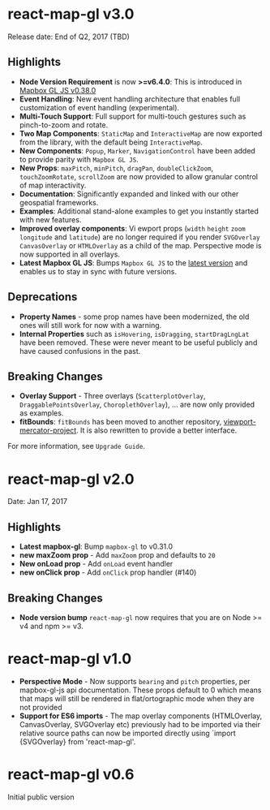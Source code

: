 # react-map-gl v3.0

Release date: End of Q2, 2017 (TBD)

## Highlights

- **Node Version Requirement** is now **>=v6.4.0**: This is introduced in [Mapbox GL JS v0.38.0](https://github.com/mapbox/mapbox-gl-js/releases/tag/v0.38.0)
- **Event Handling**: New event handling architecture that enables full customization of event handling (experimental).
- **Multi-Touch Support**: Full support for multi-touch gestures such as pinch-to-zoom and rotate.
- **Two Map Components**: `StaticMap` and `InteractiveMap` are now exported from
the library, with the default being `InteractiveMap`.
- **New Components**:  `Popup`, `Marker`, `NavigationControl` have been added to provide parity with `Mapbox GL JS`.
- **New Props**: `maxPitch`, `minPitch`, `dragPan`, `doubleClickZoom`, `touchZoomRotate`,
`scrollZoom` are now provided to allow granular control of map interactivity.
- **Documentation**: Significantly expanded and linked with our other geospatial frameworks.
- **Examples**: Additional stand-alone examples to get you instantly started with new features.
- **Improved overlay components**: Vi ewport props (`width` `height` `zoom` `longitude` and `latitude`) are no longer required if you render `SVGOverlay` `CanvasOverlay` or `HTMLOverlay` as a child of the map. Perspective mode is now supported in all overlays.
- **Latest Mapbox GL JS**: Bumps `Mapbox GL JS` to the [latest version](https://github.com/mapbox/mapbox-gl-js/releases) and enables us to stay in sync with future versions.

## Deprecations

- **Property Names** - some prop names have been modernized, the old ones will still work for now with a warning.
- **Internal Properties** such as `isHovering`, `isDragging`, `startDragLngLat` have been removed.
These were never meant to be useful publicly and have caused confusions in the past.

## Breaking Changes

- **Overlay Support** - Three overlays (`ScatterplotOverlay`, `DraggablePointsOverlay`, `ChoroplethOverlay`), ... are now only provided as examples.
- **fitBounds**: `fitBounds` has been moved to another repository, [viewport-mercator-project](https://github.com/uber-common/viewport-mercator-project).
It is also rewritten to provide a better interface.

For more information, see `Upgrade Guide`.


# react-map-gl v2.0

Date: Jan 17, 2017

## Highlights
- **Latest mapbox-gl**: Bump `mapbox-gl` to v0.31.0
- **new maxZoom prop** - Add `maxZoom` prop and defaults to `20`
- **New onLoad prop** - Add `onLoad` event handler
- **new onClick prop** - Add `onClick` prop handler (#140)

## Breaking Changes

- **Node version bump** `react-map-gl` now requires that you are on Node >= v4 and npm >= v3.


# react-map-gl v1.0

* **Perspective Mode** - Now supports `bearing` and `pitch` properties, per mapbox-gl-js api documentation. These props default to 0 which means that maps will still be rendered in flat/ortographic mode when they are not provided
* **Support for ES6 imports** - The map overlay components (HTMLOverlay, CanvasOverlay, SVGOverlay etc) previously had to be imported via their relative source paths can now be imported directly using `import {SVGOverlay} from 'react-map-gl'.


# react-map-gl v0.6

Initial public version
